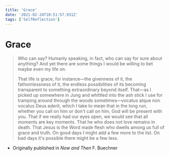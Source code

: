```yaml
---
title: 'Grace'
date: '2021-02-24T10:51:57.931Z'
tags: ['SelfReflection']
---
```


<!-- Exported from TiddlyWiki at 19:18, 22nd October 2022 -->

# Grace

> Who can say? Humanly speaking, in fact, who can say for sure about anything? And yet there are some things I would be willing to bet maybe even my life on.
>
> That life is grace, for instance—the givenness of it, the fathomlessness of it, the endless possibilities of its becoming transparent to something extraordinary beyond itself. That—as I picked up somewhere in Jung and whittled into the ash stick I use for tramping around through the woods sometimes—vocatus atque non vocatus Deus aderit, which I take to mean that in the long run, whether you call on him or don't call on him, God will be present with you. That if we really had our eyes open, we would see that all moments are key moments. That he who does not love remains in death. That Jesus is the Word made flesh who dwells among us full of grace and truth. On good days I might add a few more to the list. On bad days it's possible there might be a few less.

- Originally published in *Now and Then* F. Buechner
